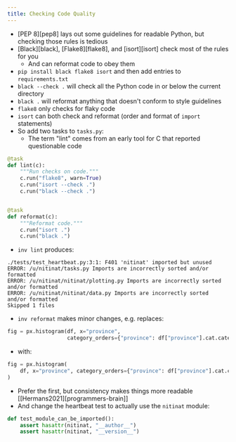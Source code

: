 ```yaml
---
title: Checking Code Quality
---
```


-   [PEP 8][pep8] lays out some guidelines for readable Python, but checking those rules is tedious
-   [Black][black], [Flake8][flake8], and [isort][isort] check most of the rules for you
    -   And can reformat code to obey them
-   `pip install black flake8 isort` and then add entries to `requirements.txt`
-   `black --check .` will check all the Python code in or below the current directory
-   `black .` will reformat anything that doesn't conform to style guidelines
-   `flake8` only checks for flaky code
-   `isort` can both check and reformat (order and format of `import` statements)
-   So add two tasks to `tasks.py`:
    -   The term "lint" comes from an early tool for C that reported questionable code

```python
@task
def lint(c):
    """Run checks on code."""
    c.run("flake8", warn=True)
    c.run("isort --check .")
    c.run("black --check .")


@task
def reformat(c):
    """Reformat code."""
    c.run("isort .")
    c.run("black .")
```

-   `inv lint` produces:

```
./tests/test_heartbeat.py:3:1: F401 'nitinat' imported but unused
ERROR: /u/nitinat/tasks.py Imports are incorrectly sorted and/or formatted
ERROR: /u/nitinat/nitinat/plotting.py Imports are incorrectly sorted and/or formatted
ERROR: /u/nitinat/nitinat/data.py Imports are incorrectly sorted and/or formatted
Skipped 1 files
```

-   `inv reformat` makes minor changes, e.g. replaces:

```python
fig = px.histogram(df, x="province",
                   category_orders={"province": df["province"].cat.categories})
```

-   with:

```python
fig = px.histogram(
    df, x="province", category_orders={"province": df["province"].cat.categories}
)
```

-   Prefer the first, but consistency makes things more readable [[Hermans2021][programmers-brain]]
-   And change the heartbeat test to actually use the `nitinat` module:

```python
def test_module_can_be_imported():
    assert hasattr(nitinat, "__author__")
    assert hasattr(nitinat, "__version__")
```
